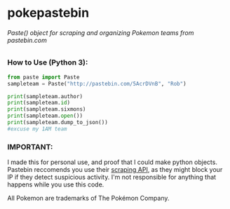 # pokepastebin
###### Paste() object for scraping and organizing Pokemon teams from pastebin.com

### How to Use (Python 3):
```python
from paste import Paste
sampleteam = Paste("http://pastebin.com/5AcrDVnB", "Rob")

print(sampleteam.author)
print(sampleteam.id)
print(sampleteam.sixmons)
print(sampleteam.open())
print(sampleteam.dump_to_json())
#excuse my 1AM team
```
### IMPORTANT:
I made this for personal use, and proof that I could make python objects. Pastebin reccomends you use their [scraping API](https://pastebin.com/api_scraping_faq), as they might block your IP if they detect suspicious activity. I'm not responsible for anything that happens while you use this code.

All Pokemon are trademarks of The Pokémon Company.
